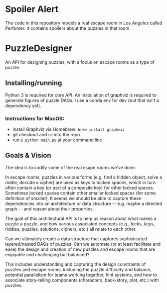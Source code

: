 # Spoiler Alert
The code in this repository models a real escape room in Los Angeles called Perfumer.
It contains spoilers about the puzzles in that room.

# PuzzleDesigner
An API for designing puzzles, with a focus on escape rooms as a type of puzzle.

## Installing/running
Python 3 is required for core API.
An installation of graphviz is required to generate figures of puzzle DAGs.
I use a conda env for dev (but that isn't a dependency yet).

### Instructions for MacOS:
* Install Graphviz via Homebrew: `brew install graphviz`
* git checkout and `cd` into the repo
* run `$ python main.py` at your command line

## Goals & Vision

The idea is to codify some of the real esape rooms we've done.

In escape rooms, puzzles in various forms (e.g. find a hidden object, solve a riddle, decode a cipher)
are used as keys to locked spaces, which in turn often contain a key (or part of a composite key) for
other locked spaces. Sometimes locked spaces contain other smaller locked spaces (for some definition
of smaller). It seems we should be able to capture these dependencies into an architecture or data
structure -- e.g. maybe a directed graph -- and reason about their properties.

The goal of this architectural API is to help us reason about what makes a puzzle a puzzle, and how
various associated concepts (e.g., locks, keys, riddles, puzzles, solutions, ciphers, etc.)
all relate to each other.

Can we ultimately create a data structure that captures sophisticated layered/nested DAGs of puzzles. 
Can we automate (or at least facilitate and ease) the design and creation of new puzzles and escape
rooms that are enjoyable and challenging but balanced?

This includes understanding and capturing the design constraints of puzzles and escape rooms, including
the puzzle difficulty and balance, potential parallelism for teams working together, hint systems,
and how to associate story-telling components (characters, back-story, plot, etc.) with puzzles.
